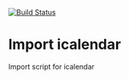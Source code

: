[![Build Status](https://travis-ci.org/roundpartner/import-ical.svg?branch=master)](https://travis-ci.org/roundpartner/import-ical)

# Import icalendar
Import script for icalendar
